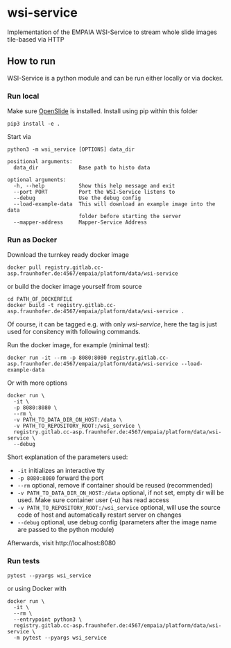 # wsi-service

Implementation of the EMPAIA WSI-Service to stream whole slide images tile-based via HTTP

## How to run
WSI-Service is a python module and can be run either locally or via docker.

### Run local 
Make sure [OpenSlide](https://openslide.org/download/) is installed. Install using pip within this folder
```
pip3 install -e .
```

Start via
```
python3 -m wsi_service [OPTIONS] data_dir

positional arguments:
  data_dir             Base path to histo data

optional arguments:
  -h, --help           Show this help message and exit
  --port PORT          Port the WSI-Service listens to
  --debug              Use the debug config
  --load-example-data  This will download an example image into the data
                       folder before starting the server
  --mapper-address     Mapper-Service Address
```

### Run as Docker
Download the turnkey ready docker image
```
docker pull registry.gitlab.cc-asp.fraunhofer.de:4567/empaia/platform/data/wsi-service
```

or build the docker image yourself from source
```
cd PATH_OF_DOCKERFILE
docker build -t registry.gitlab.cc-asp.fraunhofer.de:4567/empaia/platform/data/wsi-service .
```
Of course, it can be tagged e.g. with only *wsi-service*, here the tag is just used for consitency with following commands.

Run the docker image, for example (minimal test):
```
docker run -it --rm -p 8080:8080 registry.gitlab.cc-asp.fraunhofer.de:4567/empaia/platform/data/wsi-service --load-example-data
```

Or with more options
```
docker run \
  -it \
  -p 8080:8080 \
  --rm \
  -v PATH_TO_DATA_DIR_ON_HOST:/data \
  -v PATH_TO_REPOSITORY_ROOT:/wsi_service \
  registry.gitlab.cc-asp.fraunhofer.de:4567/empaia/platform/data/wsi-service \
  --debug
```

Short explanation of the parameters used:

* ```-it``` initializes an interactive tty
* ```-p 8080:8080``` forward the port
* ```--rm``` optional, remove if container should be reused (recommended)
* ```-v PATH_TO_DATA_DIR_ON_HOST:/data``` optional, if not set, empty dir will be used. Make sure container user (-u) has read access
* ```-v PATH_TO_REPOSITORY_ROOT:/wsi_service``` optional, will use the source code of host and automatically restart server on changes
* ```--debug``` optional, use debug config (parameters after the image name are passed to the python module)

Afterwards, visit http://localhost:8080

### Run tests 
```
pytest --pyargs wsi_service
```
or using Docker with
```
docker run \
  -it \
  --rm \
  --entrypoint python3 \
  registry.gitlab.cc-asp.fraunhofer.de:4567/empaia/platform/data/wsi-service \
  -m pytest --pyargs wsi_service
```